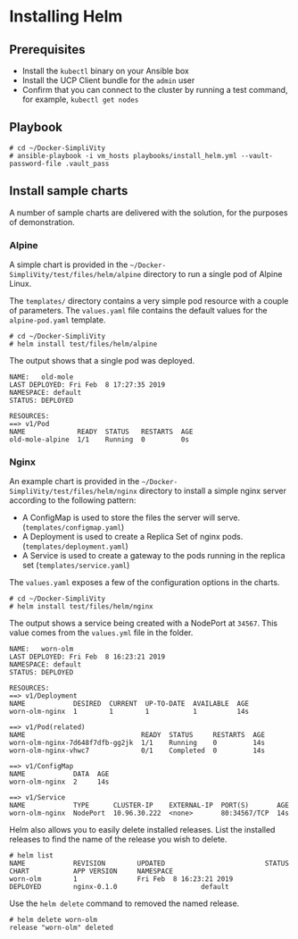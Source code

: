 # Installing Helm


## Prerequisites

-   Install the `kubectl` binary on your Ansible box
-   Install the UCP Client bundle for the `admin` user
-   Confirm that you can connect to the cluster by running a test command, for example, `kubectl get nodes`


## Playbook

```
# cd ~/Docker-SimpliVity
# ansible-playbook -i vm_hosts playbooks/install_helm.yml --vault-password-file .vault_pass
```

## Install sample charts

A number of sample charts are delivered with the solution, for the purposes of demonstration.

### Alpine

A simple chart is provided in the `~/Docker-SimpliVity/test/files/helm/alpine` directory to run a single pod of Alpine Linux.

The `templates/` directory contains a very simple pod resource with a couple of parameters. The `values.yaml` file contains the default values for the `alpine-pod.yaml` template.

```
# cd ~/Docker-SimpliVity
# helm install test/files/helm/alpine
```

The output shows that a single pod was deployed.

```
NAME:   old-mole
LAST DEPLOYED: Fri Feb  8 17:27:35 2019
NAMESPACE: default
STATUS: DEPLOYED

RESOURCES:
==> v1/Pod
NAME             READY  STATUS   RESTARTS  AGE
old-mole-alpine  1/1    Running  0         0s
```


### Nginx

An example chart is provided in the `~/Docker-SimpliVity/test/files/helm/nginx` directory to install a simple nginx server according to the following pattern:

- A ConfigMap is used to store the files the server will serve. (`templates/configmap.yaml`)
- A Deployment is used to create a Replica Set of nginx pods. (`templates/deployment.yaml`)
- A Service is used to create a gateway to the pods running in the replica set (`templates/service.yaml`)

The `values.yaml` exposes a few of the configuration options in the charts.

```
# cd ~/Docker-SimpliVity
# helm install test/files/helm/nginx
```

The output shows a service being created with a NodePort at `34567`. This value comes from the `values.yml` file in the folder.


```
NAME:   worn-olm
LAST DEPLOYED: Fri Feb  8 16:23:21 2019
NAMESPACE: default
STATUS: DEPLOYED

RESOURCES:
==> v1/Deployment
NAME            DESIRED  CURRENT  UP-TO-DATE  AVAILABLE  AGE
worn-olm-nginx  1        1        1           1          14s

==> v1/Pod(related)
NAME                             READY  STATUS     RESTARTS  AGE
worn-olm-nginx-7d648f7dfb-gg2jk  1/1    Running    0         14s
worn-olm-nginx-vhwc7             0/1    Completed  0         14s

==> v1/ConfigMap
NAME            DATA  AGE
worn-olm-nginx  2     14s

==> v1/Service
NAME            TYPE      CLUSTER-IP    EXTERNAL-IP  PORT(S)       AGE
worn-olm-nginx  NodePort  10.96.30.222  <none>       80:34567/TCP  14s
```


Helm also allows you to easily delete installed releases. List the installed releases to find the name of the release you wish to delete.

```
# helm list
NAME            REVISION        UPDATED                         STATUS          CHART           APP VERSION     NAMESPACE
worn-olm        1               Fri Feb  8 16:23:21 2019        DEPLOYED        nginx-0.1.0                     default
```

Use the `helm delete` command to removed the named release.

```
# helm delete worn-olm
release "worn-olm" deleted
```